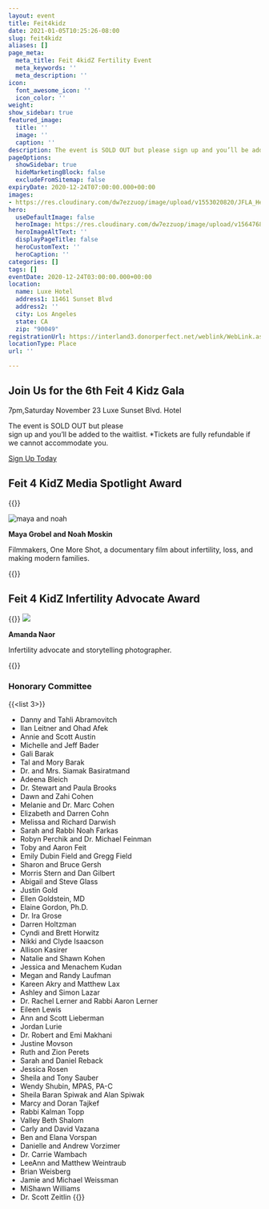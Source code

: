 ```yaml
---
layout: event
title: Feit4kidz
date: 2021-01-05T10:25:26-08:00
slug: feit4kidz
aliases: []
page_meta:
  meta_title: Feit 4kidZ Fertility Event
  meta_keywords: ''
  meta_description: ''
icon:
  font_awesome_icon: ''
  icon_color: ''
weight: 
show_sidebar: true
featured_image:
  title: ''
  image: ''
  caption: ''
description: The event is SOLD OUT but please sign up and you’ll be added to the waitlist.
pageOptions:
  showSidebar: true
  hideMarketingBlock: false
  excludeFromSitemap: false
expiryDate: 2020-12-24T07:00:00.000+00:00
images:
- https://res.cloudinary.com/dw7ezzuop/image/upload/v1553020820/JFLA_Header28.jpg
hero:
  useDefaultImage: false
  heroImage: https://res.cloudinary.com/dw7ezzuop/image/upload/v1564768250/feit-slide-tile-background2_jm8bgh.png
  heroImageAltText: ''
  displayPageTitle: false
  heroCustomText: ''
  heroCaption: ''
categories: []
tags: []
eventDate: 2020-12-24T03:00:00.000+00:00
location:
  name: Luxe Hotel
  address1: 11461 Sunset Blvd
  address2: ''
  city: Los Angeles
  state: CA
  zip: "90049"
registrationUrl: https://interland3.donorperfect.net/weblink/WebLink.aspx?name=E9816&id=51&FromAdminLink=true
locationType: Place
url: ''

---
```

## Join Us for the 6th Feit 4 Kidz Gala

7pm,Saturday November 23 
Luxe Sunset Blvd. Hotel

The event is SOLD OUT but please<br/> sign up and you’ll be added to the waitlist. *Tickets are fully refundable if we cannot accommodate you.

<a class="mx-auto btn btn-blue" href="https://interland3.donorperfect.net/weblink/WebLink.aspx?name=E9816&id=51&FromAdminLink=true" target="_blank">Sign Up Today</a>

## Feit 4 KidZ Media Spotlight Award

{{<image-large>}}

![maya and noah](https://res.cloudinary.com/dw7ezzuop/image/upload/v1565805021/maya-and-noah_u1fs7p.jpg)

**Maya Grobel and Noah Moskin**

Filmmakers, One More Shot, a documentary film about infertility, loss, and making modern families.

{{</image-large>}}

## Feit 4 KidZ Infertility Advocate Award

{{<image-large>}}
![](https://res.cloudinary.com/dw7ezzuop/image/upload/v1565985343/amanda-naor-posing-with-flowers_hy1cmf.jpg)

**Amanda Naor**

Infertility advocate and storytelling photographer.

{{</image-large>}}

### Honorary Committee
{{<list 3>}}
* Danny and Tahli Abramovitch
* Ilan Leitner and Ohad Afek
* Annie and Scott Austin
* Michelle and Jeff Bader
* Gali Barak
* Tal and Mory Barak
* Dr. and Mrs. Siamak Basiratmand
* Adeena Bleich
* Dr. Stewart and Paula Brooks
* Dawn and Zahi Cohen
* Melanie and Dr. Marc Cohen
* Elizabeth and Darren Cohn
* Melissa and Richard Darwish
* Sarah and Rabbi Noah Farkas
* Robyn Perchik and Dr. Michael Feinman
* Toby and Aaron Feit
* Emily Dubin Field and Gregg Field
* Sharon and Bruce Gersh
* Morris Stern and Dan Gilbert
* Abigail and Steve Glass
* Justin Gold
* Ellen Goldstein, MD
* Elaine Gordon, Ph.D.
* Dr. Ira Grose
* Darren Holtzman
* Cyndi and Brett Horwitz
* Nikki and Clyde Isaacson
* Allison Kasirer
* Natalie and Shawn Kohen
* Jessica and Menachem Kudan
* Megan and Randy Laufman
* Kareen Akry and Matthew Lax
* Ashley and Simon Lazar
* Dr. Rachel Lerner and Rabbi Aaron Lerner
* Eileen Lewis
* Ann and Scott Lieberman
* Jordan Lurie
* Dr. Robert and Emi Makhani
* Justine Movson
* Ruth and Zion Perets
* Sarah and Daniel Reback
* Jessica Rosen
* Sheila and Tony Sauber
* Wendy Shubin, MPAS, PA-C
* Sheila Baran Spiwak and Alan Spiwak
* Marcy and Doran Tajkef
* Rabbi Kalman Topp
* Valley Beth Shalom
* Carly and David Vazana
* Ben and Elana Vorspan
* Danielle and Andrew Vorzimer
* Dr. Carrie Wambach
* LeeAnn and Matthew Weintraub
* Brian Weisberg
* Jamie and Michael Weissman
* MiShawn Williams
* Dr. Scott Zeitlin
  {{</list>}}